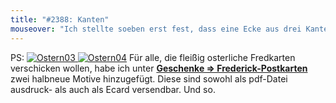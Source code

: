 ```yaml
---
title: "#2388: Kanten"
mouseover: "Ich stellte soeben erst fest, dass eine Ecke aus drei Kanten besteht."
---
```


PS:
<a href="http://www.fonflatter.de/karten/" title="Frederick-Postkarten"><img src="http://www.fonflatter.de/bilder/karten/ostern_03.jpg" alt="Ostern03" /> <img src="http://www.fonflatter.de/bilder/karten/ostern_04.jpg" alt="Ostern04" /></a>
Für alle, die fleißig osterliche Fredkarten verschicken wollen, habe ich unter <a href="http://www.fonflatter.de/karten/"><strong>Geschenke => Frederick-Postkarten</strong></a> zwei halbneue Motive hinzugefügt. Diese sind sowohl als pdf-Datei ausdruck- als auch als Ecard versendbar.
Und so.

